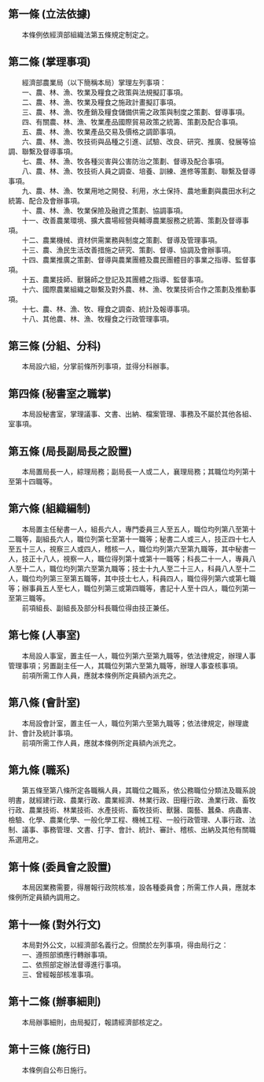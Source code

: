 第一條 (立法依據)
-----------------
　　本條例依經濟部組織法第五條規定制定之。  


第二條 (掌理事項)
-----------------
　　經濟部農業局（以下簡稱本局）掌理左列事項：  
　　一、農、林、漁、牧業及糧食之政策與法規擬訂事項。  
　　二、農、林、漁、牧業及糧食之施政計畫擬訂事項。  
　　三、農、林、漁、牧產銷及糧食儲備供需之政策與制度之策劃、督導事項。  
　　四、有關農、林、漁、牧業產品國際貿易政策之統籌、策劃及配合事項。  
　　五、農、林、漁、牧業產品交易及價格之調節事項。  
　　六、農、林、漁、牧技術與品種之引進、試驗、改良、研究、推廣、發展等協調、聯繫及督導事項。  
　　七、農、林、漁、牧各種災害與公害防治之策劃、督導及配合事項。  
　　八、農、林、漁、牧技術人員之調查、培養、訓練、進修等策劃、聯繫及督導事項。  
　　九、農、林、漁、牧業用地之開發、利用，水土保持、農地重劃與農田水利之統籌、配合及會辦事項。  
　　十、農、林、漁、牧業保險及融資之策劃、協調事項。  
　　十一、改善農業環境、擴大農場經營與輔導農業服務之統籌、策劃及督導事項。  
　　十二、農業機械、資材供需業務與制度之策劃、督導及管理事項。  
　　十三、農、漁民生活改善措施之研究、策劃、督導、協調及會辦事項。  
　　十四、農業推廣之策劃、督導與農業團體及農民團體目的事業之指導、監督事項。  
　　十五、農業技師、獸醫師之登記及其團體之指導、監督事項。  
　　十六、國際農業組織之聯繫及對外農、林、漁、牧業技術合作之策劃及推動事項。  
　　十七、農、林、漁、牧、糧食之調查、統計及報導事項。  
　　十八、其他農、林、漁、牧糧食之行政管理事項。  


第三條 (分組、分科)
-------------------
　　本局設六組，分掌前條所列事項，並得分科辦事。  


第四條 (秘書室之職掌)
---------------------
　　本局設秘書室，掌理議事、文書、出納、檔案管理、事務及不屬於其他各組、室事項。  


第五條 (局長副局長之設置)
-------------------------
　　本局置局長一人，綜理局務；副局長一人或二人，襄理局務；其職位均列第十至第十四職等。  


第六條 (組織編制)
-----------------
　　本局置主任秘書一人，組長六人，專門委員三人至五人，職位均列第八至第十二職等，副組長六人，職位列第七至第十一職等；秘書二人或三人，技正四十七人至五十三人，視察三人或四人，稽核一人，職位均列第六至第九職等，其中秘書一人，技正十八人，視察一人，職位得列第十或第十一職等；科長二十一人，專員八人至十二人，職位均列第六至第九職等；技士十九人至二十三人，科員八人至十二人，職位均列第三至第五職等，其中技士七人，科員四人，職位得列第六或第七職等；辦事員五人至七人，職位列第三或第四職等，書記十人至十四人，職位列第一至第三職等。  
　　前項組長、副組長及部分科長職位得由技正兼任。  


第七條 (人事室)
---------------
　　本局設人事室，置主任一人，職位列第六至第九職等，依法律規定，辦理人事管理事項；另置副主任一人，其職位列第六至第九職等，辦理人事查核事項。  
　　前項所需工作人員，應就本條例所定員額內派充之。  


第八條 (會計室)
---------------
　　本局設會計室，置主任一人，職位列第六至第九職等；依法律規定，辦理歲計、會計及統計事項。  
　　前項所需工作人員，應就本條例所定員額內派充之。  


第九條 (職系)
-------------
　　第五條至第八條所定各職稱人員，其職位之職系，依公務職位分類法及職系說明書，就經建行政、農業行政、農業經濟、林業行政、田糧行政、漁業行政、畜牧行政、農業技術、林業技術、水產技術、畜牧技術、獸醫、園藝、蠶桑、病蟲害、檢驗、化學、農業化學、一般化學工程、機械工程、一般行政管理、人事行政、法制、議事、事務管理、文書、打字、會計、統計、審計、稽核、出納及其他有關職系選用之。  


第十條 (委員會之設置)
---------------------
　　本局因業務需要，得層報行政院核准，設各種委員會；所需工作人員，應就本條例所定員額內調用之。  


第十一條 (對外行文)
-------------------
　　本局對外公文，以經濟部名義行之。但關於左列事項，得由局行之：  
　　一、遵照部頒應行轉辦事項。  
　　二、依照部定辦法督導進行事項。  
　　三、曾經報部核准事項。  


第十二條 (辦事細則)
-------------------
　　本局辦事細則，由局擬訂，報請經濟部核定之。  


第十三條 (施行日)
-----------------
　　本條例自公布日施行。